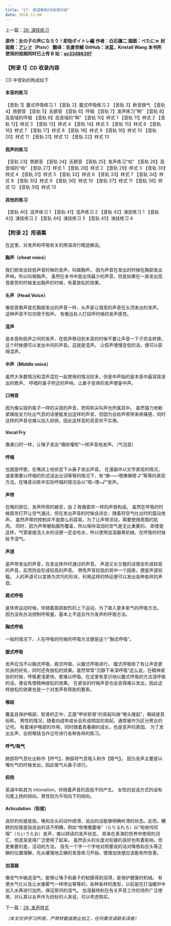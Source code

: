 ```yaml
---
title: "27: 用语集和CD收录内容"
date: 2018-12-08
---
```


上一篇：[26: 演技练习](26.md)

**原作：女の子の声になろう！即効ボイトレ編**
**作者：白石謙二**
**插图：べたにゃ**
**封面图：[アシマ](https://www.pixiv.net/users/2642047)（Pixiv）**
**翻译：佐倉奈緒**
**GitHub：冰蓝、Kristall Wang**
**本书所使用的视频同时已上传 B 站：[av33486397](https://www.bilibili.com/video/av33486397)**

### 【附录 1】CD 收录内容

CD 中音轨的构成如下

#### 本音的练习

【音轨 1】腹式呼吸练习 1
【音轨 2】腹式呼吸练习 2
【音轨 3】断音换气
【音轨 4】唇颤音
【音轨 5】舌颤音
【音轨 6】哼唱
【音轨 7】发声练习“啊”
【音轨 8】高音域的哼唱
【音轨 9】高音域的“啊”
【音轨 10】样式 1
【音轨 11】样式 2
【音轨 12】样式 3
【音轨 13】样式 4
【音轨 14】样式 5
【音轨 15】样式 6
【音轨 16】样式 7
【音轨 17】样式 8
【音轨 18】样式 9
【音轨 19】样式 10
【音轨 20】样式 11
【音轨 21】样式 12
【音轨 22】样式 13

#### 假声的练习

【音轨 23】唇颤音
【音轨 24】舌颤音
【音轨 25】发声练习“哈”
【音轨 26】高音域的“哈”
【音轨 27】样式 1
【音轨 28】样式 2
【音轨 29】样式 3
【音轨 30】样式 4
【音轨 31】样式 5
【音轨 32】样式 6
【音轨 33】样式 7
【音轨 34】样式 8
【音轨 35】样式 9
【音轨 36】样式 10
【音轨 37】样式 11
【音轨 38】样式 12
【音轨 39】样式 13

#### 其他的练习

【音轨 40】混声练习 1
【音轨 41】混声练习 2
【音轨 42】演技练习 1
【音轨 43】演技练习 2
【音轨 44】演技练习 3
【音轨 45】演技练习 4

### 【附录 2】用语集

在这里，对发声和呼吸有关的用语进行精选解说。

#### 胸声（cheat voice）

我们把发出较低声音时候的发声，叫做胸声。
因为声音在发出的时候在胸部发出声响，所以叫做胸声。
虽然在本书中是出场最少的声音，但是如果在一直发出高音疲劳的时候发出胸声的时候，有着放松的效果。

#### 头声（Head Voice）

像低音歌声是在胸部发出的声音一样，头声是让很高的声音在头顶发出的发声。
这种声音不仅仅限于假声。
有像远处人打招呼时候的发声感觉。

#### 混声

是本音和假声之间的发声，在假声移动到本音的时候不要让声音一下子完全转换，这个时候便可以发出中间的声音。这就是混声。
让假声慢慢变低的话，便可以获得混声。

#### 中声（Middle voice）

虽然大多数情况和混声混在一起使用的情况较多，但是中声指的是本音中最容易发出的歌声。
哼唱时鼻子附近的声响，让鼻子变痒的发声便是中声。

#### 口哨音

因为像尖锐的笛子一样的尖锐的声音，悲鸣和尖叫声也所属其中。
虽然强力地勒紧喉咙全力吐出气息的话便能发出这样的声音，但因为会给声带带来疼痛感，同时这样的声音也难以加入抑扬，因此这样高的高音并不实用。

#### Vocal Fry

像漱口时一样，让嗓子发出“嘎啦嘎啦”一样声音地发声。（气泡音）

#### 哼唱

也就是哼歌，在嘴闭上地状态下从鼻子发出声音。
在漫画中以文字表现的情况，或者需要以哼唱的形式读出台词等等的情况下，有“拂——嗯拂拂嗯 ♪”等等的表现方法，在嗓音训练中实际哼唱的情况会以“嗯~嗯~♪”发声。

#### 声带

在喉的部位，发声所用的器官，由 2 枚像窗帘一样的声唇构成。
虽然在呼吸的时候窗帘打开让空气通过，但在发出声音的时候会闭合，随着将空气吐出时的震动发声。
虽然声带的控制并不是那么的容易，为了让声带活动，需要使用周围的肌肉。
同时，因为声带被粘膜所覆盖，所以保持湿润的空气是无比重要的。
即使是这样，气管直接流入水的话便一定会呛水，所以使用加湿器等机械，在呼吸的时候给予湿气。

#### 声道

是声带发出的声音，在发出体外时通过的声音。
声道又长又粗的话便会形成较低的声音，反而则会形成较高的声音。
男性声音较低的其中一个因素，便是声道较粗。
人的声道可以变换为灵巧的形状，利用这样的特征便可以发出各种各样的声音。

#### 肩式呼吸

是体育运动时候，伴随着肩部剧烈的上下运动，为了吸入更多氧气的呼吸方法。
因为没有办法控制呼吸量，基本上不适合作为发声的呼吸方法。

#### 胸式呼吸

一般的情况下，人在呼吸的时候的呼吸方法便是这个“胸式呼吸”。

#### 腹式呼吸

发声应当不以胸式呼吸、肩式呼吸，以腹式呼吸进行。
腹式呼吸除了有让声音更优良的好处，同时还有放松的效果。虽然常常“沉静下来深呼吸”这么说，在精神紧张的时候，呼吸更浅更快，更难以呼吸。在这里有意识地以腹式呼吸的方法深呼吸的话，便会有使精神放松的效果。
在紧张的时候声音也会变得难以发出，因此这样放松的效果也是一个对发声有帮助的要素。

#### 喉结

覆盖且保护喉部，软骨的正中，正面“甲状软骨”的突起叫做“喉头隆起”，喉结是其俗称。
男性的情况，随着向成年成长会形成明显的突起，通常被作为区分男女的记号。
有着保护喉部的作用，同时随着青春期的成长，也是变声的原因。
为了发出女声，会把喉结当作记号进行各种各样的练习。

#### 呼气/吸气

肺部将气息吐出称作【呼气】，肺部将气息吸入称作【吸气】。
因为发声主要是以嘴吐气的时候发出，因此吸气从鼻子进行。

#### 抑扬

英语中称其为 intonation，伴随着声音的高低不同产生。
女性的说话方式的话有句尾上扬的倾向，男性则为平坦向下的倾向。

#### Articulation（衔接）

良好的衔接是指，嘴和舌头的动作顺滑，说出的话能够明确听清的状态。反而，糟糕的衔接是指说出的话不明确，例如“啦哩撸蕾咯”（らりるれろ）以“啦依呜哎哦”（らいうえお）发声，难以辨读的发声状态。
原来在表演的世界中使用的词汇，但逐渐变得广泛使用了起来。
虽然舌头的长度对衔接的良好也有着影响，但更重要的是，活动的方法。
首先一个字一个字地对照要说的话对嘴唇和舌头等正确的位置理解，先从缓慢地正确的发音练习开始，慢慢加快便应该能有所改善。

#### 加湿器

像空气中输送湿气，能够让嗓子和鼻子的粘膜得到润滑，是保护健康的机械。
有使水气化以及让水像雾气一样喷出等等的，各种各样的类型，以前是在灯油暖炉中加入水再进行加热，保证房间的湿气。
加湿器特别在有关声音工作的场所广泛使用，对认真以女声作为目标的人来说，可以考虑购买。

下一篇：[28: 发声样式](28.md)

_（本文仅供学习所用，严禁转载或商业加工，任何需求请联系译者）_
